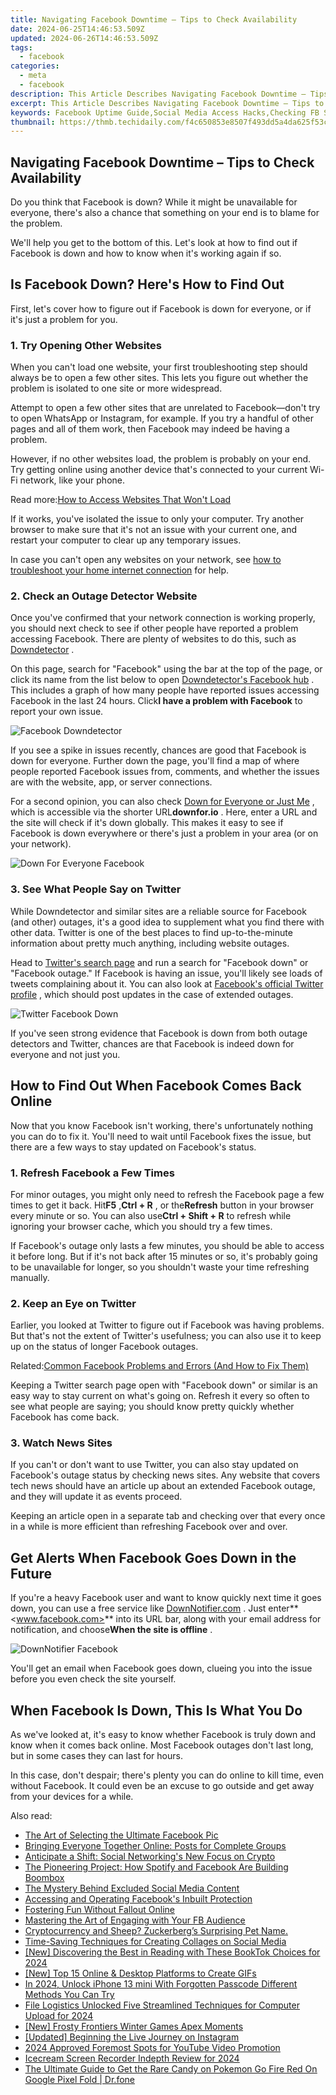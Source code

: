 ```yaml
---
title: Navigating Facebook Downtime – Tips to Check Availability
date: 2024-06-25T14:46:53.509Z
updated: 2024-06-26T14:46:53.509Z
tags:
  - facebook
categories:
  - meta
  - facebook
description: This Article Describes Navigating Facebook Downtime – Tips to Check Availability
excerpt: This Article Describes Navigating Facebook Downtime – Tips to Check Availability
keywords: Facebook Uptime Guide,Social Media Access Hacks,Checking FB Status,Navigate Social Networks,Online Platform Downtime Tips,Availability on Social Media,Detecting Site Outages
thumbnail: https://thmb.techidaily.com/f4c650853e8507f493dd5a4da625f53ce5ecb8f26fcbb71888c8a6af3708b00c.jpg
---
```


## Navigating Facebook Downtime – Tips to Check Availability

 Do you think that Facebook is down? While it might be unavailable for everyone, there's also a chance that something on your end is to blame for the problem.

 We'll help you get to the bottom of this. Let's look at how to find out if Facebook is down and how to know when it's working again if so.

## Is Facebook Down? Here's How to Find Out

 First, let's cover how to figure out if Facebook is down for everyone, or if it's just a problem for you.

### 1\. Try Opening Other Websites

 When you can't load one website, your first troubleshooting step should always be to open a few other sites. This lets you figure out whether the problem is isolated to one site or more widespread.

 Attempt to open a few other sites that are unrelated to Facebook—don't try to open WhatsApp or Instagram, for example. If you try a handful of other pages and all of them work, then Facebook may indeed be having a problem.

 However, if no other websites load, the problem is probably on your end. Try getting online using another device that's connected to your current Wi-Fi network, like your phone.

 Read more:[How to Access Websites That Won't Load](https://www.makeuseof.com/tag/5-ways-access-websites-load/)

 If it works, you've isolated the issue to only your computer. Try another browser to make sure that it's not an issue with your current one, and restart your computer to clear up any temporary issues.

 In case you can't open any websites on your network, see [how to troubleshoot your home internet connection](https://www.makeuseof.com/tag/7-simple-steps-diagnose-network-problem/) for help.

### 2\. Check an Outage Detector Website

 Once you've confirmed that your network connection is working properly, you should next check to see if other people have reported a problem accessing Facebook. There are plenty of websites to do this, such as [Downdetector](https://downdetector.com/) .

 On this page, search for "Facebook" using the bar at the top of the page, or click its name from the list below to open [Downdetector's Facebook hub](https://downdetector.com/status/facebook/) . This includes a graph of how many people have reported issues accessing Facebook in the last 24 hours. Click**I have a problem with Facebook** to report your own issue.

![Facebook Downdetector](https://static1.makeuseofimages.com/wordpress/wp-content/uploads/2021/10/Facebook-Downdetector.png)

 If you see a spike in issues recently, chances are good that Facebook is down for everyone. Further down the page, you'll find a map of where people reported Facebook issues from, comments, and whether the issues are with the website, app, or server connections.

 For a second opinion, you can also check [Down for Everyone or Just Me](https://downforeveryoneorjustme.com/) , which is accessible via the shorter URL**downfor.io** . Here, enter a URL and the site will check if it's down globally. This makes it easy to see if Facebook is down everywhere or there's just a problem in your area (or on your network).

![Down For Everyone Facebook](https://static1.makeuseofimages.com/wordpress/wp-content/uploads/2021/10/Down-For-Everyone-Facebook.png)

### 3\. See What People Say on Twitter

 While Downdetector and similar sites are a reliable source for Facebook (and other) outages, it's a good idea to supplement what you find there with other data. Twitter is one of the best places to find up-to-the-minute information about pretty much anything, including website outages.

 Head to [Twitter's search page](https://twitter.com/explore) and run a search for "Facebook down" or "Facebook outage." If Facebook is having an issue, you'll likely see loads of tweets complaining about it. You can also look at [Facebook's official Twitter profile](https://twitter.com/facebook) , which should post updates in the case of extended outages.

![Twitter Facebook Down](https://static1.makeuseofimages.com/wordpress/wp-content/uploads/2021/10/Twitter-Facebook-Down.png)

 If you've seen strong evidence that Facebook is down from both outage detectors and Twitter, chances are that Facebook is indeed down for everyone and not just you.

## How to Find Out When Facebook Comes Back Online

 Now that you know Facebook isn't working, there's unfortunately nothing you can do to fix it. You'll need to wait until Facebook fixes the issue, but there are a few ways to stay updated on Facebook's status.

### 1\. Refresh Facebook a Few Times

 For minor outages, you might only need to refresh the Facebook page a few times to get it back. Hit**F5** ,**Ctrl + R** , or the**Refresh** button in your browser every minute or so. You can also use**Ctrl + Shift + R** to refresh while ignoring your browser cache, which you should try a few times.

 If Facebook's outage only lasts a few minutes, you should be able to access it before long. But if it's not back after 15 minutes or so, it's probably going to be unavailable for longer, so you shouldn't waste your time refreshing manually.

### 2\. Keep an Eye on Twitter

 Earlier, you looked at Twitter to figure out if Facebook was having problems. But that's not the extent of Twitter's usefulness; you can also use it to keep up on the status of longer Facebook outages.

 Related:[Common Facebook Problems and Errors (And How to Fix Them)](https://www.makeuseof.com/tag/fix-facebook-problems-errors/)

 Keeping a Twitter search page open with "Facebook down" or similar is an easy way to stay current on what's going on. Refresh it every so often to see what people are saying; you should know pretty quickly whether Facebook has come back.

### 3\. Watch News Sites

 If you can't or don't want to use Twitter, you can also stay updated on Facebook's outage status by checking news sites. Any website that covers tech news should have an article up about an extended Facebook outage, and they will update it as events proceed.

 Keeping an article open in a separate tab and checking over that every once in a while is more efficient than refreshing Facebook over and over.

## Get Alerts When Facebook Goes Down in the Future

 If you're a heavy Facebook user and want to know quickly next time it goes down, you can use a free service like [DownNotifier.com](https://www.downnotifier.com/) . Just enter**<www.facebook.com>** into its URL bar, along with your email address for notification, and choose**When the site is offline** .

![DownNotifier Facebook](https://static1.makeuseofimages.com/wordpress/wp-content/uploads/2021/10/DownNotifier-Facebook.png)

 You'll get an email when Facebook goes down, clueing you into the issue before you even check the site yourself.

## When Facebook Is Down, This Is What You Do

 As we've looked at, it's easy to know whether Facebook is truly down and know when it comes back online. Most Facebook outages don't last long, but in some cases they can last for hours.

 In this case, don't despair; there's plenty you can do online to kill time, even without Facebook. It could even be an excuse to go outside and get away from your devices for a while.


<ins class="adsbygoogle"
     style="display:block"
     data-ad-format="autorelaxed"
     data-ad-client="ca-pub-7571918770474297"
     data-ad-slot="1223367746"></ins>



<ins class="adsbygoogle"
     style="display:block"
     data-ad-client="ca-pub-7571918770474297"
     data-ad-slot="8358498916"
     data-ad-format="auto"
     data-full-width-responsive="true"></ins>

<span class="atpl-alsoreadstyle">Also read:</span>
<div><ul>
<li><a href="https://facebook.techidaily.com/the-art-of-selecting-the-ultimate-facebook-pic/"><u>The Art of Selecting the Ultimate Facebook Pic</u></a></li>
<li><a href="https://facebook.techidaily.com/bringing-everyone-together-online-posts-for-complete-groups/"><u>Bringing Everyone Together Online: Posts for Complete Groups</u></a></li>
<li><a href="https://facebook.techidaily.com/anticipate-a-shift-social-networkings-new-focus-on-crypto/"><u>Anticipate a Shift: Social Networking's New Focus on Crypto</u></a></li>
<li><a href="https://facebook.techidaily.com/the-pioneering-project-how-spotify-and-facebook-are-building-boombox/"><u>The Pioneering Project: How Spotify and Facebook Are Building Boombox</u></a></li>
<li><a href="https://facebook.techidaily.com/the-mystery-behind-excluded-social-media-content/"><u>The Mystery Behind Excluded Social Media Content</u></a></li>
<li><a href="https://facebook.techidaily.com/accessing-and-operating-facebooks-inbuilt-protection/"><u>Accessing and Operating Facebook's Inbuilt Protection</u></a></li>
<li><a href="https://facebook.techidaily.com/fostering-fun-without-fallout-online/"><u>Fostering Fun Without Fallout Online</u></a></li>
<li><a href="https://facebook.techidaily.com/mastering-the-art-of-engaging-with-your-fb-audience/"><u>Mastering the Art of Engaging with Your FB Audience</u></a></li>
<li><a href="https://facebook.techidaily.com/cryptocurrency-and-sheep-zuckerbergs-surprising-pet-name/"><u>Cryptocurrency and Sheep? Zuckerberg’s Surprising Pet Name.</u></a></li>
<li><a href="https://extra-tips.techidaily.com/time-saving-techniques-for-creating-collages-on-social-media/"><u>Time-Saving Techniques for Creating Collages on Social Media</u></a></li>
<li><a href="https://tiktok-videos.techidaily.com/new-discovering-the-best-in-reading-with-these-booktok-choices-for-2024/"><u>[New] Discovering the Best in Reading with These BookTok Choices for 2024</u></a></li>
<li><a href="https://facebook-record-videos.techidaily.com/new-top-15-online-and-desktop-platforms-to-create-gifs/"><u>[New] Top 15 Online & Desktop Platforms to Create GIFs</u></a></li>
<li><a href="https://ios-unlock.techidaily.com/in-2024-unlock-iphone-13-mini-with-forgotten-passcode-different-methods-you-can-try-by-drfone-ios/"><u>In 2024, Unlock iPhone 13 mini With Forgotten Passcode Different Methods You Can Try</u></a></li>
<li><a href="https://some-techniques.techidaily.com/file-logistics-unlocked-five-streamlined-techniques-for-computer-upload-for-2024/"><u>File Logistics Unlocked  Five Streamlined Techniques for Computer Upload for 2024</u></a></li>
<li><a href="https://some-techniques.techidaily.com/new-frosty-frontiers-winter-games-apex-moments/"><u>[New] Frosty Frontiers  Winter Games Apex Moments</u></a></li>
<li><a href="https://instagram-videos.techidaily.com/updated-beginning-the-live-journey-on-instagram/"><u>[Updated] Beginning the Live Journey on Instagram</u></a></li>
<li><a href="https://some-techniques.techidaily.com/2024-approved-foremost-spots-for-youtube-video-promotion/"><u>2024 Approved  Foremost Spots for YouTube Video Promotion</u></a></li>
<li><a href="https://video-capture.techidaily.com/icecream-screen-recorder-indepth-review-for-2024/"><u>Icecream Screen Recorder Indepth Review for 2024</u></a></li>
<li><a href="https://pokemon-go-android.techidaily.com/the-ultimate-guide-to-get-the-rare-candy-on-pokemon-go-fire-red-on-google-pixel-fold-drfone-by-drfone-virtual-android/"><u>The Ultimate Guide to Get the Rare Candy on Pokemon Go Fire Red On Google Pixel Fold | Dr.fone</u></a></li>
</ul></div>
